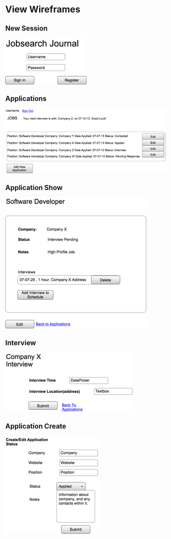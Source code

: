 # View Wireframes

## New Session
![new-session]

## Applications
![applications-index]

## Application Show
![application-show]

## Interview
![interview]

## Application Create
![application-create]

[new-session]: ./wireframes/signin.png
[applications-index]: ./wireframes/applications_index.png
[application-create]: ./wireframes/application.png
[interview]: ./wireframes/interview.png
[application-show]: ./wireframes/job_status.png
